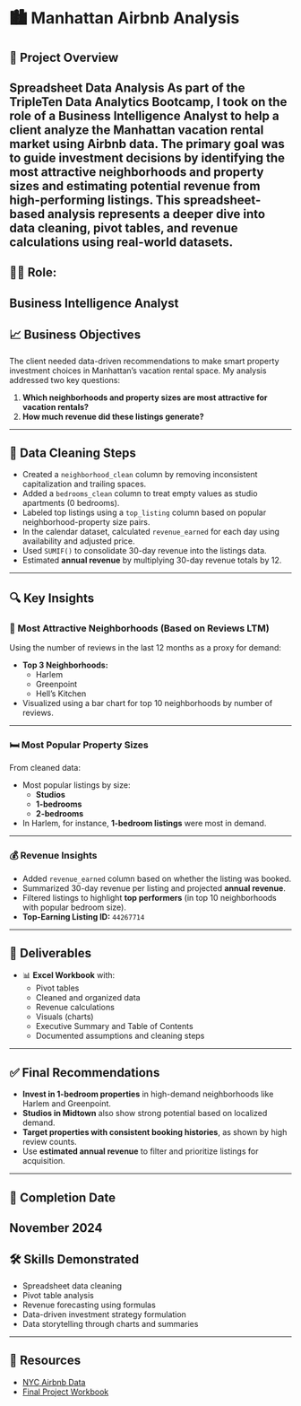 # 🏙️ Manhattan Airbnb Analysis
## 🚀 Project Overview
**Spreadsheet Data Analysis**
As part of the TripleTen Data Analytics Bootcamp, I took on the role of a **Business Intelligence Analyst** to help a client analyze the Manhattan vacation rental market using Airbnb data. The primary goal was to guide investment decisions by identifying the most attractive neighborhoods and property sizes and estimating potential revenue from high-performing listings.
This spreadsheet-based analysis represents a deeper dive into data cleaning, pivot tables, and revenue calculations using real-world datasets.
---
## 🧑‍🎓 Role:
**Business Intelligence Analyst**
---
## 📈 Business Objectives
The client needed data-driven recommendations to make smart property investment choices in Manhattan’s vacation rental space. My analysis addressed two key questions:
1. **Which neighborhoods and property sizes are most attractive for vacation rentals?**
2. **How much revenue did these listings generate?**
---
## 🧹 Data Cleaning Steps
- Created a `neighborhood_clean` column by removing inconsistent capitalization and trailing spaces.
- Added a `bedrooms_clean` column to treat empty values as studio apartments (0 bedrooms).
- Labeled top listings using a `top_listing` column based on popular neighborhood-property size pairs.
- In the calendar dataset, calculated `revenue_earned` for each day using availability and adjusted price.
- Used `SUMIF()` to consolidate 30-day revenue into the listings data.
- Estimated **annual revenue** by multiplying 30-day revenue totals by 12.
---
## 🔍 Key Insights
### 🌆 Most Attractive Neighborhoods (Based on Reviews LTM)
Using the number of reviews in the last 12 months as a proxy for demand:
- **Top 3 Neighborhoods:**
  - Harlem
  - Greenpoint
  - Hell’s Kitchen
- Visualized using a bar chart for top 10 neighborhoods by number of reviews.
---
### 🛏️ Most Popular Property Sizes
From cleaned data:
- Most popular listings by size:
  - **Studios**
  - **1-bedrooms**
  - **2-bedrooms**
- In Harlem, for instance, **1-bedroom listings** were most in demand.
---
### 💰 Revenue Insights
- Added `revenue_earned` column based on whether the listing was booked.
- Summarized 30-day revenue per listing and projected **annual revenue**.
- Filtered listings to highlight **top performers** (in top 10 neighborhoods with popular bedroom size).
- **Top-Earning Listing ID:** `44267714`
---
## 📄 Deliverables
- 📊 **Excel Workbook** with:
  - Pivot tables
  - Cleaned and organized data
  - Revenue calculations
  - Visuals (charts)
  - Executive Summary and Table of Contents
  - Documented assumptions and cleaning steps
---
## ✅ Final Recommendations
- **Invest in 1-bedroom properties** in high-demand neighborhoods like Harlem and Greenpoint.
- **Studios in Midtown** also show strong potential based on localized demand.
- **Target properties with consistent booking histories**, as shown by high review counts.
- Use **estimated annual revenue** to filter and prioritize listings for acquisition.
---
## 📅 Completion Date
**November 2024**
---
## 🛠 Skills Demonstrated
- Spreadsheet data cleaning
- Pivot table analysis
- Revenue forecasting using formulas
- Data-driven investment strategy formulation
- Data storytelling through charts and summaries
---
## 🔗 Resources
- [NYC Airbnb Data](https://www.kaggle.com/datasets/dgomonov/new-york-city-airbnb-open-data)
- [Final Project Workbook](https://docs.google.com/spreadsheets/d/1QFZ13Zlo8oKNHVcgCdZ9M411eoY5uoicV6C6gsH0Wsk/edit?usp=sharing)

